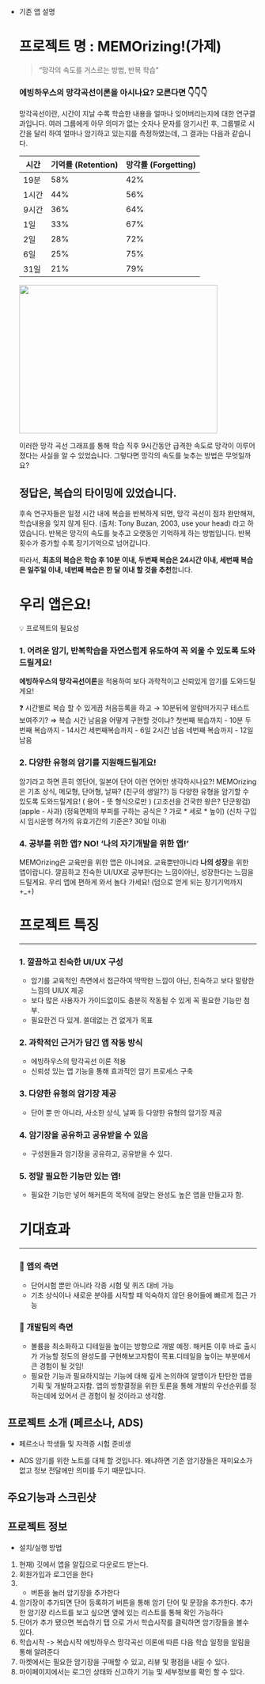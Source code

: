 - 기존 앱 설명
    
    # 프로젝트 명 : MEMOrizing!(가제)
    
    > “망각의 속도를 거스르는 방법, 반복 학습”
    > 
    
    ### 에빙하우스의 망각곡선이론을 아시나요? 모른다면 👇👇👇
    
    망각곡선이란, 시간이 지날 수록 학습한 내용을 얼마나 잊어버리는지에 대한 연구결과입니다. 여러 그룹에게 아무 의미가 없는 숫자나 문자를 암기시킨 후, 그룹별로 시간을 달리 하여 얼마나 암기하고 있는지를 측정하였는데, 그 결과는 다음과 같습니다. 
    
    | 시간 | 기억률 (Retention) | 망각률 (Forgetting) | 
    | --- | --- | --- |
    | 19분 | 58% | 42% |
    | 1시간  | 44% | 56% |
    | 9시간 | 36% | 64% |
    | 1일 | 33% | 67% |
    | 2일 | 28% | 72% |
    | 6일 | 25% | 75% |
    | 31일 | 21% | 79% |
    
     <img src="https://user-images.githubusercontent.com/101084872/210939055-9f3f3f01-a9f9-448f-b034-e9cff09e76de.jpg" width="400" height="300">
    
    
    
    이러한 망각 곡선 그래프를 통해 학습 직후 9시간동안 급격한 속도로 망각이 이루어졌다는 사실을 알 수 있었습니다. 그렇다면 망각의 속도를 늦추는 방법은 무엇일까요? 
    
    
    ## **정답은, 복습의 타이밍에 있었습니다.**
    
    후속 연구자들은 일정 시간 내에 복습을 반복하게 되면, 망각 곡선이 점차 완만해져, 학습내용을 잊지 않게 된다. (출처: Tony Buzan, 2003, use your head) 라고 하였습니다. 반복은 망각의 속도를 늦추고 오랫동안 기억하게 하는 방법입니다. 반복횟수가 증가할 수록 장기기억으로 넘어갑니다. 
    
    따라서, **최초의 복습은 학습 후 10분 이내, 두번째 복습은 24시간 이내, 세번째 복습은 일주일 이내, 네번째 복습은 한 달 이내 할 것을 추천**합니다. 
    
    # 우리 앱은요!
    
    <aside>
    💡 프로젝트의 필요성
    
    </aside>
    
    ### 1. 어려운 암기, 반복학습을 자연스럽게 유도하여 꼭 외울 수 있도록 도와드릴게요!
    
    **에빙하우스의 망각곡선이론**을 적용하여 보다 과학적이고 신뢰있게 암기를 도와드릴게요! 
    
    <aside>
    ❓ 시간별로 복습 할 수 있게끔 처음등록을 하고 → 10분뒤에 알람떠가지구 테스트 보여주기? 
    ⇒ 복습 시간  남음을 어떻게 구현할 것이냐? 
    첫번째 복습까지 - 10분 
    두번째 복습까지 - 14시간
    세번째복습까지 - 6일 2시간 남음
    네번째 복습까지 - 12일 남음
    
    </aside>
    
    
    
    ### 2. 다양한 유형의 암기를 지원해드릴게요!
    
    암기라고 하면 흔히 영단어, 일본어 단어 이런 언어만 생각하시나요?! MEMOrizing은 기초 상식, 메모형, 단어형, 날짜? (친구의 생일??) 등 다양한 유형을 암기할 수 있도록 도와드릴게요! ( 용어 - 뜻 형식으로만 ) (고조선을 건국한 왕은? 단군왕검) (apple - 사과) (정육면체의 부피를 구하는 공식은 ? 가로 * 세로 * 높이) (신차 구입 시 임시운행 허가의 유효기간의 기준은? 30일 이내)

    </aside>
    
    ### 4. 공부를 위한 앱? NO! ‘나의 자기개발을 위한 앱!’
    
    MEMOrizing은 교육만을 위한 앱은 아니에요. 교육뿐만아니라 **나의 성장**을 위한 앱이랍니다. 깔끔하고 친숙한 UI/UX로 공부한다는 느낌이아닌, 성장한다는 느낌을 드릴게요. 우리 앱에 편하게 와서 놀다 가세요! (덤으로 얻게 되는 장기기억까지 +_+) 
    
    # 프로젝트 특징
    
    ---
    
    ### 1. 깔끔하고 친숙한 UI/UX 구성
    
    - 암기를 교육적인 측면에서 접근하여 딱딱한 느낌이 아닌, 친숙하고 보다 말랑한 느낌의 UIUX 제공
    - 보다 많은 사용자가 가이드없이도 충분히 작동될 수 있게 꼭 필요한 기능만 첨부.
    - 필요한건 다 있게. 쓸데없는 건 없게가 목표
    
    ### 2. 과학적인 근거가 담긴 앱 작동 방식
    
    - 에빙하우스의 망각곡선 이론 적용
    - 신뢰성 있는 앱 기능을 통해 효과적인 암기 프로세스 구축
    
    ### 3. 다양한 유형의 암기장 제공
    
    - 단어 뿐 만 아니라, 사소한 상식, 날짜 등 다양한 유형의 암기장 제공
    
    ### 4. 암기장을 공유하고 공유받을 수 있음
    
    - 구성원들과 암기장을 공유하고, 공유받을 수 있다.
    
    ### 5. 정말 필요한 기능만 있는 앱!
    
    - 필요한 기능만 넣어 해커톤의 목적에 걸맞는 완성도 높은 앱을 만들고자 함.
    
    # 기대효과
    
    ---
    
    ### 🍎 앱의 측면
    
    - 단어시험 뿐만 아니라 각종 시험 및 퀴즈 대비 가능
    - 기초 상식이나 새로운 분야를 시작할 때 익숙하지 않던 용어들에 빠르게 접근 가능
    
    ### 🦁 개발팀의 측면
    
    - 볼륨을 최소화하고 디테일을 높이는 방향으로 개발 예정. 해커톤 이후 바로 출시가 가능할 정도의 완성도를 구현해보고자함이 목표.디테일을 높이는 부분에서 큰 경험이 될 것임!
    - 필요한 기능과 필요하지않는 기능에 대해 깊게 논의하여 알맹이가 탄탄한 앱을 기획 및 개발하고자함. 앱의 방향결정을 위한 토론을 통해 개발의 우선순위를 정하는데에 있어서 큰 경험이 될 것이라고 생각함.


## 프로젝트 소개 (페르소나, ADS)
 - 페르소나
 학생들 및 자격증 시험 준비생
 
 - ADS
 암기를 위한 노트를 대체 할 것입니다. 왜냐하면 기존 암기장들은 재미요소가 없고 정보 전달에만 의미를 두기 때문입니다.

## 주요기능과 스크린샷

## 프로젝트 정보
- 설치/실행 방법
1. 현재) 깃에서 앱을 알집으로 다운로드 받는다.
2. 회원가입과 로그인을 한다
3. + 버튼을 눌러 암기장을 추가한다
4. 암기장이 추가되면 단어 등록하기 버튼을 통해 암기 단어 및 문장을 추가한다. 추가한 암기장 리스트를 보고 싶으면 옆에 있는 리스트를 통해 확인 가능하다
5. 단어가 추가 됐으면 복습하기 탭 으로 가서 학습시작를 클릭하면 암기장들을 볼수 있다. 
6. 학습시작 -> 복습시작 에빙하우스 망각곡선 이론에 따른 다음 학습 일정을 알림을 통해 알려준다
7. 마켓에서는 필요한 암기장을 구매할 수 있고, 리뷰 및 평점을 내릴 수 있다. 
8. 마이페이지에서는 로그인 상태와 신고하기 기능 및 세부정보를 확인 할 수 있다.
